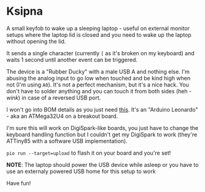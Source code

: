 # Ksipna

A small keyfob to wake up a sleeping laptop - useful on external monitor setups
where the laptop lid is closed and you need to wake up the laptop without
opening the lid.

It sends a single character (currently `[` as it's broken on my keyboard) and
waits 1 second until another event can be triggered.

The device is a "Rubber Ducky" with a male USB A and nothing else. I'm abusing the
analog input to go low when touched and be kind high when not (I'm using `A0`).
It's not a perfect mechanism, but it's a nice hack. You don't have to solder
anything and you can touch it from both sides (heh - *wink*) in case of a
reversed USB port.

I won't go into BOM details as you just need [this](https://www.diymore.cc/products/diymore-beetle-badusb-micro-atmega32u4-au-development-expansion-module-board-for-arduino-leonardo-r3-5v-i2c).
It's an "Arduino Leonardo" - aka an ATMega32U4 on a breakout board.

I'm sure this will work on DigiSpark-like boards, you just have to change the
keyboard handling function but I couldn't get my DigiSpark to work (they're
ATTiny85 with a software USB implementation).

`pio run --target=upload` to flash it on your board and you're set!

**NOTE**: The laptop should power the USB device while asleep or you
have to use an externaly powered USB home for this setup to work

Have fun!
